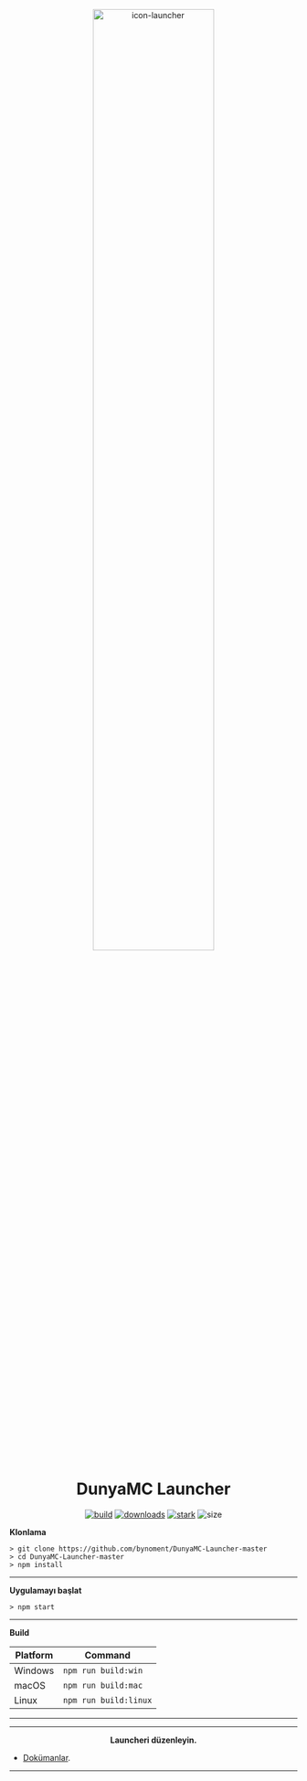 <p align="center"><img src="../src/assets/images/icon.png" width="65%" height="65%" alt="icon-launcher"></p>

<h1 align="center">DunyaMC Launcher</h1>

[<p align="center">
<img src="https://img.shields.io/badge/build-Stable-orange.svg?style=social&logo=appveyor" alt="build">](https://github.com/luuxis/Selvania-Launcher/releases) 
[<img src="https://img.shields.io/badge/version-1.0.2-orange.svg?style=social&logo=appveyor" alt="downloads">](https://github.com/luuxis/Selvania-Launcher/releases) 
[<img src="https://img.shields.io/badge/plateforme-win,%20mac,%20linux-blue.svg?style=social&logo=appveyor" alt="stark">](https://github.com/luuxis/Selvania-Launcher/releases)
<img src="https://img.shields.io/github/languages/code-size/luuxis/Selvania-Launcher?style=social&logo=appveyor" alt="size">
</p>



**Klonlama**

```console
> git clone https://github.com/bynoment/DunyaMC-Launcher-master
> cd DunyaMC-Launcher-master
> npm install
```
---

**Uygulamayı başlat**

```console
> npm start
```
---

**Build**

| Platform    | Command              |
| ----------- | -------------------- |
| Windows  | `npm run build:win`   |
| macOS    | `npm run build:mac`   |
| Linux    | `npm run build:linux` |

---


---
**<p align="center">Launcheri düzenleyin.</p>**

- [Dokümanlar](./wiki.md).

---

[releases]: https://github.com/bynoment/DunyaMC-Launcher-master/releases 'releases'
[build]: https://github.com/bynoment/DunyaMC-Launcher-master/releases 'build'


